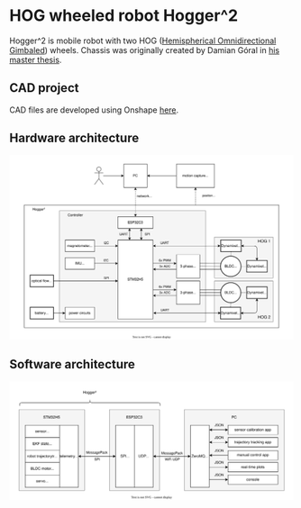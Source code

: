 # HOG wheeled robot Hogger^2

Hogger^2 is mobile robot with two HOG ([Hemispherical Omnidirectional Gimbaled](https://en.wikipedia.org/wiki/Hemispherical_omnidirectional_gimbaled_wheel)) wheels. Chassis was originally created by Damian Góral in [his master thesis](https://kcir.pwr.edu.pl/~mucha/Pracki/Damian_Goral_praca_inzynierska.pdf).

## CAD project

CAD files are developed using Onshape [here](https://cad.onshape.com/documents/57202b77900f6c62ca0efc3a/w/393cd826dd9c91d9b304b9f8/e/825e632008c05703f420ee31?renderMode=0&uiState=678308f8541b5276ec2b6970).

## Hardware architecture

![Alt text](./hardware.drawio.svg)

## Software architecture

![Alt text](./software.drawio.svg)
